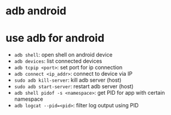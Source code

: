 # adb android

# use adb for android
- `adb shell`: open shell on android device
- `adb devices`: list connected devices
- `adb tcpip <port>`: set port for ip connection
- `adb connect <ip_addr>`: connect to device via IP
- `sudo adb kill-server`: kill adb server (host)
- `sudo adb start-server`: restart adb server (host)
- `adb shell pidof -s <namespace>`: get PID for app with certain namespace
- `adb logcat --pid=<pid>`: filter log output using PID